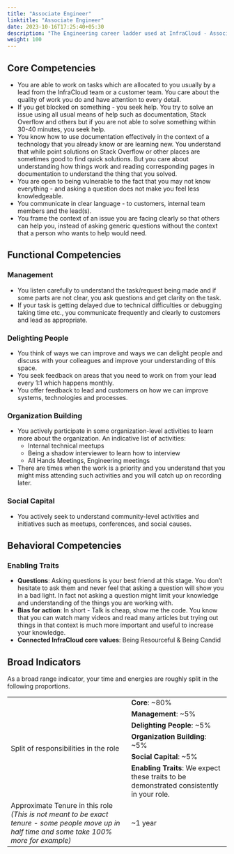 ```yaml
---
title: "Associate Engineer"
linktitle: "Associate Engineer"
date: 2023-10-16T17:25:40+05:30
description: "The Engineering career ladder used at InfraCloud - Associate Engineer role"
weight: 100
---
```


## Core Competencies 
* You are able to work on tasks which are allocated to you usually by a lead from the InfraCloud team or a customer team. You care about the quality of work you do and have attention to every detail.
* If you get blocked on something - you seek help. You try to solve an issue using all usual means of help such as documentation, Stack Overflow and others but if you are not able to solve something within 30-40 minutes, you seek help.
* You know how to use documentation effectively in the context of a technology that you already know or are learning new. You understand that while point solutions on Stack Overflow or other places are sometimes good to find quick solutions. But you care about understanding how things work and reading corresponding pages in documentation to understand the thing that you solved.
* You are open to being vulnerable to the fact that you may not know everything - and asking a question does not make you feel less knowledgeable.
* You communicate in clear language - to customers, internal team members and the lead(s).
* You frame the context of an issue you are facing clearly so that others can help you, instead of asking generic questions without the context that a person who wants to help would need.

## Functional Competencies 

### Management 
  * You listen carefully to understand the task/request being made and if some parts are not clear, you ask questions and get clarity on the task.
  * If your task is getting delayed due to technical difficulties or debugging taking time etc., you communicate frequently and clearly to customers and lead as appropriate.
### Delighting People
<!-- TODO: too many ands here. -->
  * You think of ways we can improve and ways we can delight people and discuss with your colleagues and improve your understanding of this space.
  * You seek feedback on areas that you need to work on from your lead every 1:1 which happens monthly.
  * You offer feedback to lead and customers on how we can improve systems, technologies and processes.
### Organization Building
  * You actively participate in some organization-level activities to learn more about the organization. An indicative list of activities:
    * Internal technical meetups
    * Being a shadow interviewer to learn how to interview
    * All Hands Meetings, Engineering meetings
  * There are times when the work is a priority and you understand that you might miss attending such activities and you will catch up on recording later.
### Social Capital
  * You actively seek to understand community-level activities and initiatives such as meetups, conferences, and social causes.

## Behavioral Competencies
### Enabling Traits

* **Questions**: Asking questions is your best friend at this stage. You don’t hesitate to ask them and never feel that asking a question will show you in a bad light. In fact not asking a question might limit your knowledge and understanding of the things you are working with.
* **Bias for action**: In short - Talk is cheap, show me the code. You know that you can watch many videos and read many articles but trying out things in that context is much more important and useful to increase your knowledge.
* **Connected InfraCloud core values**: Being Resourceful & Being Candid



## Broad Indicators
As a broad range indicator, your time and energies are roughly split in the following proportions.

<table>
<tbody>
  <tr>
    <td rowspan="6">Split of responsibilities in the role</td>
    <td><span style="font-weight:bold">Core</span>: ~80%</td>
  </tr>
  <tr>
    <td><span style="font-weight:bold">Management</span>: ~5%</td>
  </tr>
  <tr>
    <td><span style="font-weight:bold">Delighting People</span>: ~5%</td>
  </tr>
  <tr>
    <td><span style="font-weight:bold">Organization Building</span>: ~5%</td>
  </tr>
  <tr>
    <td><span style="font-weight:bold">Social Capital</span>: ~5%</td>
  </tr>
  <tr>
    <td><span style="font-weight:bold">Enabling Traits</span>: We expect these traits to be demonstrated consistently in your role.</td>
  </tr>
  <tr>
    <td>
	  Approximate Tenure in this role <br>
	  <span style="font-style:italic">(This is not meant to be exact tenure - some people move up in half time and some take 100% more for example)</span>
	</td>
	<td>~1 year</td>
</tbody>
</table>
